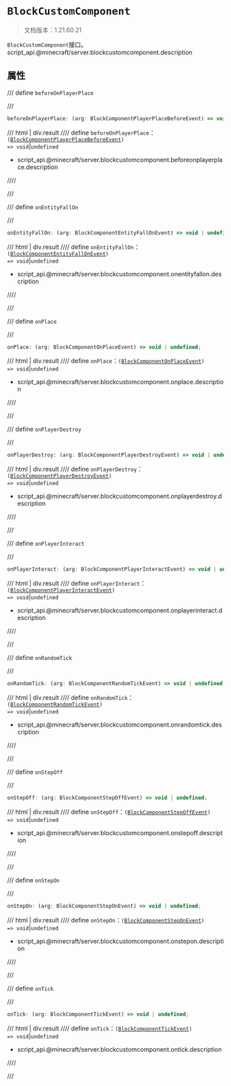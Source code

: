 # `BlockCustomComponent`

> 文档版本：1.21.60.21

`BlockCustomComponent`接口。script_api.@minecraft/server.blockcustomcomponent.description

## 属性

/// define
`beforeOnPlayerPlace`


///

```js
beforeOnPlayerPlace: (arg: BlockComponentPlayerPlaceBeforeEvent) => void | undefined;
```

/// html | div.result
//// define
`beforeOnPlayerPlace`：<code>(<a href="../blockcomponentplayerplacebeforeevent/">BlockComponentPlayerPlaceBeforeEvent</a>) =&gt; void</code>|`undefined`

- script_api.@minecraft/server.blockcustomcomponent.beforeonplayerplace.description


////

///


/// define
`onEntityFallOn`


///

```js
onEntityFallOn: (arg: BlockComponentEntityFallOnEvent) => void | undefined;
```

/// html | div.result
//// define
`onEntityFallOn`：<code>(<a href="../blockcomponententityfallonevent/">BlockComponentEntityFallOnEvent</a>) =&gt; void</code>|`undefined`

- script_api.@minecraft/server.blockcustomcomponent.onentityfallon.description


////

///


/// define
`onPlace`


///

```js
onPlace: (arg: BlockComponentOnPlaceEvent) => void | undefined;
```

/// html | div.result
//// define
`onPlace`：<code>(<a href="../blockcomponentonplaceevent/">BlockComponentOnPlaceEvent</a>) =&gt; void</code>|`undefined`

- script_api.@minecraft/server.blockcustomcomponent.onplace.description


////

///


/// define
`onPlayerDestroy`


///

```js
onPlayerDestroy: (arg: BlockComponentPlayerDestroyEvent) => void | undefined;
```

/// html | div.result
//// define
`onPlayerDestroy`：<code>(<a href="../blockcomponentplayerdestroyevent/">BlockComponentPlayerDestroyEvent</a>) =&gt; void</code>|`undefined`

- script_api.@minecraft/server.blockcustomcomponent.onplayerdestroy.description


////

///


/// define
`onPlayerInteract`


///

```js
onPlayerInteract: (arg: BlockComponentPlayerInteractEvent) => void | undefined;
```

/// html | div.result
//// define
`onPlayerInteract`：<code>(<a href="../blockcomponentplayerinteractevent/">BlockComponentPlayerInteractEvent</a>) =&gt; void</code>|`undefined`

- script_api.@minecraft/server.blockcustomcomponent.onplayerinteract.description


////

///


/// define
`onRandomTick`


///

```js
onRandomTick: (arg: BlockComponentRandomTickEvent) => void | undefined;
```

/// html | div.result
//// define
`onRandomTick`：<code>(<a href="../blockcomponentrandomtickevent/">BlockComponentRandomTickEvent</a>) =&gt; void</code>|`undefined`

- script_api.@minecraft/server.blockcustomcomponent.onrandomtick.description


////

///


/// define
`onStepOff`


///

```js
onStepOff: (arg: BlockComponentStepOffEvent) => void | undefined;
```

/// html | div.result
//// define
`onStepOff`：<code>(<a href="../blockcomponentstepoffevent/">BlockComponentStepOffEvent</a>) =&gt; void</code>|`undefined`

- script_api.@minecraft/server.blockcustomcomponent.onstepoff.description


////

///


/// define
`onStepOn`


///

```js
onStepOn: (arg: BlockComponentStepOnEvent) => void | undefined;
```

/// html | div.result
//// define
`onStepOn`：<code>(<a href="../blockcomponentsteponevent/">BlockComponentStepOnEvent</a>) =&gt; void</code>|`undefined`

- script_api.@minecraft/server.blockcustomcomponent.onstepon.description


////

///


/// define
`onTick`


///

```js
onTick: (arg: BlockComponentTickEvent) => void | undefined;
```

/// html | div.result
//// define
`onTick`：<code>(<a href="../blockcomponenttickevent/">BlockComponentTickEvent</a>) =&gt; void</code>|`undefined`

- script_api.@minecraft/server.blockcustomcomponent.ontick.description


////

///

